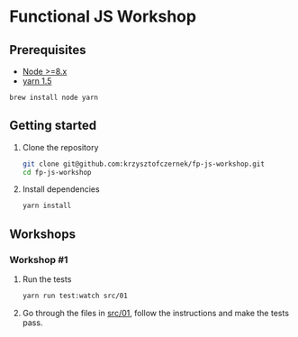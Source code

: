 # Functional JS Workshop

## Prerequisites

* [Node >=8.x](https://nodejs.org/en/download/)
* [yarn 1.5](https://yarnpkg.com/lang/en/docs/install/)

```bash
brew install node yarn
```

## Getting started

1. Clone the repository

    ```bash
    git clone git@github.com:krzysztofczernek/fp-js-workshop.git
    cd fp-js-workshop
    ```
    
1. Install dependencies

    ```bash
    yarn install
    ```
    
## Workshops

### Workshop #1

1. Run the tests

    ```bash
    yarn run test:watch src/01
    ```

2. Go through the files in [src/01](./src/01), follow the instructions and make the tests pass.